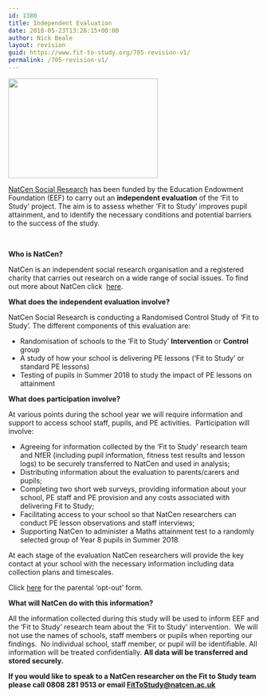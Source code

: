 ```yaml
---
id: 1380
title: Independent Evaluation
date: 2018-05-23T13:28:15+00:00
author: Nick Beale
layout: revision
guid: https://www.fit-to-study.org/705-revision-v1/
permalink: /705-revision-v1/
---
```

[<img class="size-medium wp-image-440 alignleft" src="https://i1.wp.com/www.fit-to-study.org/wp-content/uploads/2017/03/blur_edges2.jpg?resize=300%2C200&#038;ssl=1" alt="" width="300" height="200" data-recalc-dims="1" />](https://i1.wp.com/www.fit-to-study.org/wp-content/uploads/2017/03/blur_edges2.jpg?ssl=1)

[NatCen Social Research](http://natcen.ac.uk/taking-part/studies-in-field/fit-to-study/about/) has been funded by the Education Endowment Foundation (EEF) to carry out an **independent evaluation** of the &#8216;Fit to Study&#8217; project. The aim is to assess whether &#8216;Fit to Study&#8217; improves pupil attainment, and to identify the necessary conditions and potential barriers to the success of the study.

&nbsp;

**Who is NatCen?**

NatCen is an independent social research organisation and a registered charity that carries out research on a wide range of social issues. To find out more about NatCen click  [here](http://www.natcen.ac.uk).

**What does the independent evaluation involve?**

NatCen Social Research is conducting a Randomised Control Study of &#8216;Fit to Study&#8217;. The different components of this evaluation are:

  * Randomisation of schools to the &#8216;Fit to Study&#8217; **Intervention** or **Control** group
  * A study of how your school is delivering PE lessons (&#8216;Fit to Study&#8217; or standard PE lessons)
  * Testing of pupils in Summer 2018 to study the impact of PE lessons on attainment

**What does participation involve?**

At various points during the school year we will require information and support to access school staff, pupils, and PE activities.  Participation will involve:

  * Agreeing for information collected by the &#8216;Fit to Study&#8217; research team and NfER (including pupil information, fitness test results and lesson logs) to be securely transferred to NatCen and used in analysis;
  * Distributing information about the evaluation to parents/carers and pupils;
  * Completing two short web surveys, providing information about your school, PE staff and PE provision and any costs associated with delivering Fit to Study;
  * Facilitating access to your school so that NatCen researchers can conduct PE lesson observations and staff interviews;
  * Supporting NatCen to administer a Maths attainment test to a randomly selected group of Year 8 pupils in Summer 2018.

At each stage of the evaluation NatCen researchers will provide the key contact at your school with the necessary information including data collection plans and timescales.

Click [here](https://www.fit-to-study.org/wp-content/uploads/2018/05/NatCen-Parent-Consent-Letter_Fit-to-Study-evaluation.pdf) for the parental &#8216;opt-out&#8217; form.

**What will NatCen do with this information?**

All the information collected during this study will be used to inform EEF and the &#8216;Fit to Study&#8217; research team about the &#8216;Fit to Study&#8217; intervention.  We will not use the names of schools, staff members or pupils when reporting our findings.  No individual school, staff member, or pupil will be identifiable. All information will be treated confidentially. **All data will be transferred and stored securely.**

**If you would like to speak to a NatCen researcher on the Fit to Study team please call 0808 281 9513 or email FitToStudy@natcen.ac.uk**

&nbsp;